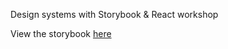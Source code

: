 Design systems with Storybook & React workshop

View the storybook [here](https://nico-design-system-workshop.netlify.com/)
